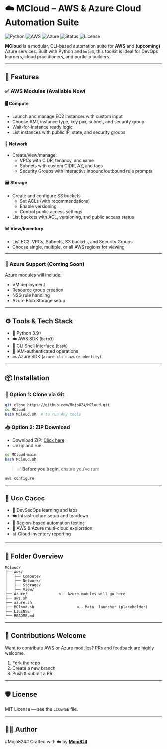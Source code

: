 # ☁️ MCloud – AWS & Azure Cloud Automation Suite

![Python](https://img.shields.io/badge/Python-3.9+-blue.svg)
![AWS](https://img.shields.io/badge/AWS-EC2%20%7C%20S3%20%7C%20VPC-orange)
![Azure](https://img.shields.io/badge/Azure-Support%20Coming%20Soon-blue)
![Status](https://img.shields.io/badge/Project-Active%20Development-informational)
![License](https://img.shields.io/badge/License-MIT-green)

**MCloud** is a modular, CLI-based automation suite for **AWS** and **(upcoming)** Azure services. Built with Python and `boto3`, this toolkit is ideal for DevOps learners, cloud practitioners, and portfolio builders.

---

## 🚀 Features

### ✅ AWS Modules (Available Now)

#### 🖥️ Compute
- Launch and manage EC2 instances with custom input
- Choose AMI, instance type, key pair, subnet, and security group
- Wait-for-instance ready logic
- List instances with public IP, state, and security groups

#### 🧱 Network
- Create/view/manage:
  - VPCs with CIDR, tenancy, and name
  - Subnets with custom CIDR, AZ, and tags
  - Security Groups with interactive inbound/outbound rule prompts

#### 🗃️ Storage
- Create and configure S3 buckets
  - Set ACLs (with recommendations)
  - Enable versioning
  - Control public access settings
- List buckets with ACL, versioning, and public access status

#### 📊 View/Inventory
- List EC2, VPCs, Subnets, S3 buckets, and Security Groups
- Choose single, multiple, or all AWS regions for viewing

---

### 🔵 Azure Support (Coming Soon)

Azure modules will include:
- VM deployment
- Resource group creation
- NSG rule handling
- Azure Blob Storage setup


---

## ⚙️ Tools & Tech Stack

- 🐍 Python 3.9+
- ☁️ AWS SDK (`boto3`)
- 🧩 CLI Shell Interface (`bash`)
- 🔐 IAM-authenticated operations
- 🔜 Azure SDK (`azure-cli` + `azure-identity`)

---

## 📦 Installation

### 🔧 Option 1: Clone via Git
```bash
git clone https://github.com/Mojo824/MCloud.git
cd MCloud
bash MCloud.sh  # to run Any tools
```

### 📥 Option 2: ZIP Download
- Download ZIP: [Click here](https://github.com/Mojo824/MCloud/archive/refs/heads/main.zip)
- Unzip and run:
```bash
cd MCloud-main
bash MCloud.sh
```

> ✅ **Before you begin**, ensure you’ve run:
```bash
aws configure
```

---

## 🧰 Use Cases

- 🔐 DevSecOps learning and labs
- ☁️ Infrastructure setup and teardown
- 🔄 Region-based automation testing
- 🧪 AWS & Azure multi-cloud exploration
- 📊 Cloud inventory reporting

---

## 📁 Folder Overview

```text
MCloud/
├── Aws/
│   ├── Compute/
│   ├── Network/
│   ├── Storage/
│   ├── View/
├── Azure/              <-- Azure modules will go here
├── aws.sh
├── azure.sh  
├── MCloud.sh                   <-- Main  launcher (placeholder)
├── LICENSE
└── README.md
```

---

## 👥 Contributions Welcome

Want to contribute AWS or Azure modules? PRs and feedback are highly welcome.

1. Fork the repo
2. Create a new branch
3. Push & submit a PR

---

## 🛡️ License

MIT License — see the `LICENSE` file.

---

## 👨‍💻 Author
#Mojo824#
Crafted with ☁️ by [**Mojo824**](https://github.com/Mojo824)
